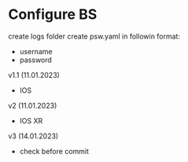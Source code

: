 # Configure BS

create logs folder
create psw.yaml in followin format:
- username
- password


v1.1 (11.01.2023)
 - IOS

v2 (11.01.2023)
 - IOS XR

v3 (14.01.2023)
 - check before commit